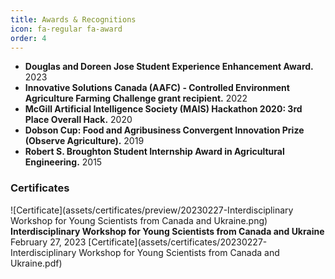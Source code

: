 ```yaml
---
title: Awards & Recognitions
icon: fa-regular fa-award
order: 4
---
```

- **Douglas and Doreen Jose Student Experience Enhancement Award.** 2023
- **Innovative Solutions Canada (AAFC) - Controlled Environment Agriculture Farming Challenge grant recipient.** 2022
- **McGill Artificial Intelligence Society (MAIS) Hackathon 2020: 3rd Place Overall Hack.** 2020
- **Dobson Cup: Food and Agribusiness Convergent Innovation Prize (Observe Agriculture).** 2019
- **Robert S. Broughton Student Internship Award in Agricultural Engineering.** 2015

### Certificates
![Certificate](assets/certificates/preview/20230227-Interdisciplinary Workshop for Young Scientists from Canada and Ukraine.png) **Interdisciplinary Workshop for Young Scientists from Canada and Ukraine** February 27, 2023 [Certificate](assets/certificates/20230227-Interdisciplinary Workshop for Young Scientists from Canada and Ukraine.pdf)

